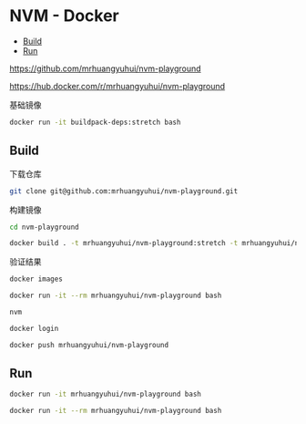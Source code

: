 <!-- omit in toc -->
# NVM - Docker

- [Build](#build)
- [Run](#run)

<https://github.com/mrhuangyuhui/nvm-playground>

<https://hub.docker.com/r/mrhuangyuhui/nvm-playground>

基础镜像

```bash
docker run -it buildpack-deps:stretch bash
```

## Build

下载仓库

```bash
git clone git@github.com:mrhuangyuhui/nvm-playground.git
```

构建镜像

```bash
cd nvm-playground

docker build . -t mrhuangyuhui/nvm-playground:stretch -t mrhuangyuhui/nvm-playground:latest
```

验证结果

```bash
docker images

docker run -it --rm mrhuangyuhui/nvm-playground bash

nvm
```

```bash
docker login

docker push mrhuangyuhui/nvm-playground
```

## Run

```bash
docker run -it mrhuangyuhui/nvm-playground bash

docker run -it --rm mrhuangyuhui/nvm-playground bash
```

